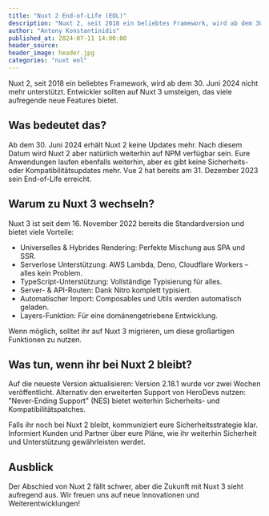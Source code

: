 ```yaml
---
title: "Nuxt 2 End-of-Life (EOL)"
description: "Nuxt 2, seit 2018 ein beliebtes Framework, wird ab dem 30. Juni 2024 nicht mehr unterstützt. Entwickler sollten auf Nuxt 3 umsteigen, das viele aufregende neue Features bietet."
author: "Antony Konstantinidis"
published_at: 2024-07-11 14:00:00
header_source:
header_image: header.jpg
categories: "nuxt eol"
---
```


Nuxt 2, seit 2018 ein beliebtes Framework, wird ab dem 30. Juni 2024 nicht mehr unterstützt. Entwickler sollten auf Nuxt 3 umsteigen, das viele aufregende neue Features bietet.

## Was bedeutet das?

Ab dem 30. Juni 2024 erhält Nuxt 2 keine Updates mehr. Nach diesem Datum wird Nuxt 2 aber natürlich weiterhin auf NPM verfügbar sein. Eure Anwendungen laufen ebenfalls weiterhin, aber es gibt keine Sicherheits- oder Kompatibilitätsupdates mehr. Vue 2 hat bereits am 31. Dezember 2023 sein End-of-Life erreicht.

## Warum zu Nuxt 3 wechseln?

Nuxt 3 ist seit dem 16. November 2022 bereits die Standardversion und bietet viele Vorteile:

- Universelles & Hybrides Rendering: Perfekte Mischung aus SPA und SSR.
- Serverlose Unterstützung: AWS Lambda, Deno, Cloudflare Workers – alles kein Problem.
- TypeScript-Unterstützung: Vollständige Typisierung für alles.
- Server- & API-Routen: Dank Nitro komplett typisiert.
- Automatischer Import: Composables und Utils werden automatisch geladen.
- Layers-Funktion: Für eine domänengetriebene Entwicklung.

Wenn möglich, solltet ihr auf Nuxt 3 migrieren, um diese großartigen Funktionen zu nutzen.

## Was tun, wenn ihr bei Nuxt 2 bleibt?

Auf die neueste Version aktualisieren: Version 2.18.1 wurde vor zwei Wochen veröffentlicht.
Alternativ den erweiterten Support von HeroDevs nutzen: "Never-Ending Support" (NES) bietet weiterhin Sicherheits- und Kompatibilitätspatches.

Falls ihr noch bei Nuxt 2 bleibt, kommuniziert eure Sicherheitsstrategie klar. Informiert Kunden und Partner über eure Pläne, wie ihr weiterhin Sicherheit und Unterstützung gewährleisten werdet.

## Ausblick

Der Abschied von Nuxt 2 fällt schwer, aber die Zukunft mit Nuxt 3 sieht aufregend aus. Wir freuen uns auf neue Innovationen und Weiterentwicklungen!